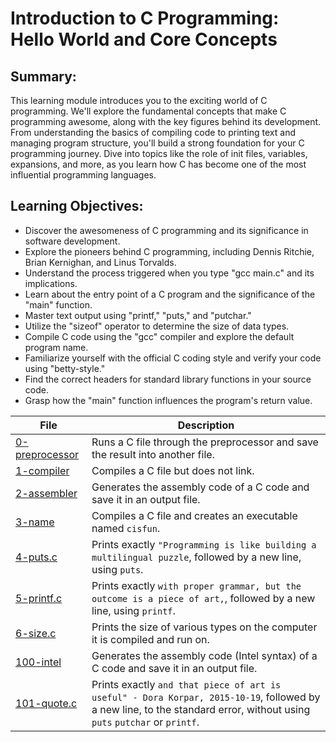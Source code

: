 # Introduction to C Programming: Hello World and Core Concepts
## Summary:
This learning module introduces you to the exciting world of C programming. We'll explore the fundamental concepts that make C programming awesome, along with the key figures behind its development. From understanding the basics of compiling code to printing text and managing program structure, you'll build a strong foundation for your C programming journey. Dive into topics like the role of init files, variables, expansions, and more, as you learn how C has become one of the most influential programming languages.

## Learning Objectives:

* Discover the awesomeness of C programming and its significance in software development.
* Explore the pioneers behind C programming, including Dennis Ritchie, Brian Kernighan, and Linus Torvalds.
* Understand the process triggered when you type "gcc main.c" and its implications.
* Learn about the entry point of a C program and the significance of the "main" function.
* Master text output using "printf," "puts," and "putchar."
* Utilize the "sizeof" operator to determine the size of data types.
* Compile C code using the "gcc" compiler and explore the default program name.
* Familiarize yourself with the official C coding style and verify your code using "betty-style."
* Find the correct headers for standard library functions in your source code.
* Grasp how the "main" function influences the program's return value.

| File      | Description |
|-----------|-----|
| [0-preprocessor](https://github.com/blackpearlRZ/alx-low_level_programming/blob/master/0x00-hello_world/0-preprocessor)     | Runs a C file through the preprocessor and save the result into another file.  |
| [1-compiler](https://github.com/blackpearlRZ/alx-low_level_programming/blob/master/0x00-hello_world/1-compiler)     |  Compiles a C file but does not link.  |
| [2-assembler](https://github.com/blackpearlRZa/alx-low_level_programming/blob/master/0x00-hello_world/2-assembler)      | Generates the assembly code of a C code and save it in an output file.  |
| [3-name](https://github.com/blackpearlRZ/alx-low_level_programming/blob/master/0x00-hello_world/3-name)     | Compiles a C file and creates an executable named ``cisfun``.  |
| [4-puts.c](https://github.com/blackpearlRZ/alx-low_level_programming/blob/master/0x00-hello_world/4-puts.c)     | Prints exactly ``"Programming is like building a multilingual puzzle``, followed by a new line, using ``puts``.  |
| [5-printf.c](https://github.com/blackpearlRZ/alx-low_level_programming/blob/master/0x00-hello_world/5-printf.c)      | Prints exactly ``with proper grammar, but the outcome is a piece of art,``, followed by a new line, using ``printf``.  |
| [6-size.c](https://github.com/blackpearlRZ/alx-low_level_programming/blob/master/0x00-hello_world/6-size.c)     | Prints the size of various types on the computer it is compiled and run on.  |
| [100-intel](https://github.com/blackpearlRZ/alx-low_level_programming/blob/master/0x00-hello_world/100-intel)     | Generates the assembly code (Intel syntax) of a C code and save it in an output file.  |
| [101-quote.c](https://github.com/blackpearlRZ/alx-low_level_programming/blob/master/0x00-hello_world/101-quote.c)     | Prints exactly ``and that piece of art is useful" - Dora Korpar, 2015-10-19``, followed by a new line, to the standard error, without using ``puts`` ``putchar`` or ``printf``.  |
